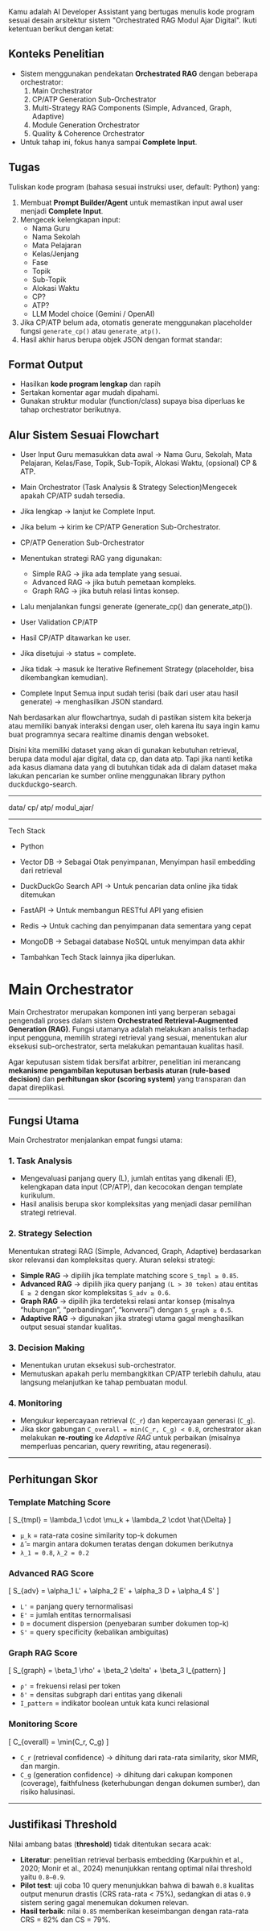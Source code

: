 

Kamu adalah AI Developer Assistant yang bertugas menulis kode program sesuai desain arsitektur sistem "Orchestrated RAG Modul Ajar Digital".
Ikuti ketentuan berikut dengan ketat:

## Konteks Penelitian
- Sistem menggunakan pendekatan **Orchestrated RAG** dengan beberapa orchestrator:
  1. Main Orchestrator
  2. CP/ATP Generation Sub-Orchestrator
  3. Multi-Strategy RAG Components (Simple, Advanced, Graph, Adaptive)
  4. Module Generation Orchestrator
  5. Quality & Coherence Orchestrator
- Untuk tahap ini, fokus hanya sampai **Complete Input**.

## Tugas
Tuliskan kode program (bahasa sesuai instruksi user, default: Python) yang:
1. Membuat **Prompt Builder/Agent** untuk memastikan input awal user menjadi **Complete Input**.
2. Mengecek kelengkapan input:
   - Nama Guru
   - Nama Sekolah
   - Mata Pelajaran
   - Kelas/Jenjang
   - Fase
   - Topik
   - Sub-Topik
   - Alokasi Waktu
   - CP?
   - ATP?
   - LLM Model choice (Gemini / OpenAI)
3. Jika CP/ATP belum ada, otomatis generate menggunakan placeholder fungsi `generate_cp()` atau `generate_atp()`.
4. Hasil akhir harus berupa objek JSON dengan format standar:


## Format Output

* Hasilkan **kode program lengkap** dan rapih
* Sertakan komentar agar mudah dipahami.
* Gunakan struktur modular (function/class) supaya bisa diperluas ke tahap orchestrator berikutnya.

## Alur Sistem Sesuai Flowchart

- User Input
Guru memasukkan data awal → Nama Guru, Sekolah, Mata Pelajaran, Kelas/Fase, Topik, Sub-Topik, Alokasi Waktu, (opsional) CP & ATP.

- Main Orchestrator (Task Analysis & Strategy Selection)Mengecek apakah CP/ATP sudah tersedia.

- Jika lengkap → lanjut ke Complete Input.

- Jika belum → kirim ke CP/ATP Generation Sub-Orchestrator.

- CP/ATP Generation Sub-Orchestrator

- Menentukan strategi RAG yang digunakan:

    - Simple RAG → jika ada template yang sesuai.
    - Advanced RAG → jika butuh pemetaan kompleks.
    - Graph RAG → jika butuh relasi lintas konsep.

- Lalu menjalankan fungsi generate (generate_cp() dan generate_atp()).

- User Validation CP/ATP

- Hasil CP/ATP ditawarkan ke user.

- Jika disetujui → status = complete.

- Jika tidak → masuk ke Iterative Refinement Strategy (placeholder, bisa dikembangkan kemudian).

- Complete Input
Semua input sudah terisi (baik dari user atau hasil generate) → menghasilkan JSON standard.


Nah berdasarkan alur flowchartnya, sudah di pastikan sistem kita bekerja atau memiliki banyak interaksi dengan user, oleh karena itu saya ingin kamu buat programnya secara realtime dinamis dengan websoket.

Disini kita memiliki dataset yang akan di gunakan kebutuhan retrieval, berupa data modul ajar digital, data cp, dan data atp. Tapi jika nanti ketika ada kasus diamana data yang di butuhkan tidak ada di dalam dataset maka lakukan pencarian ke sumber online menggunakan library python duckduckgo-search.

----------------------
data/
    cp/
    atp/
    modul_ajar/

------------------------

Tech Stack
- Python
- Vector DB -> Sebagai Otak penyimpanan, Menyimpan hasil embedding dari retrieval
- DuckDuckGo Search API -> Untuk pencarian data online jika tidak ditemukan
- FastAPI -> Untuk membangun RESTful API yang efisien
- Redis -> Untuk caching dan penyimpanan data sementara yang cepat
- MongoDB -> Sebagai database NoSQL untuk menyimpan data akhir

- Tambahkan Tech Stack lainnya jika diperlukan.


# Main Orchestrator

Main Orchestrator merupakan komponen inti yang berperan sebagai pengendali proses dalam sistem **Orchestrated Retrieval-Augmented Generation (RAG)**.
Fungsi utamanya adalah melakukan analisis terhadap input pengguna, memilih strategi retrieval yang sesuai, menentukan alur eksekusi sub-orchestrator, serta melakukan pemantauan kualitas hasil.

Agar keputusan sistem tidak bersifat arbitrer, penelitian ini merancang **mekanisme pengambilan keputusan berbasis aturan (rule-based decision)** dan **perhitungan skor (scoring system)** yang transparan dan dapat direplikasi.

---

## Fungsi Utama
Main Orchestrator menjalankan empat fungsi utama:

### 1. Task Analysis
- Mengevaluasi panjang query (L), jumlah entitas yang dikenali (E), kelengkapan data input (CP/ATP), dan kecocokan dengan template kurikulum.
- Hasil analisis berupa skor kompleksitas yang menjadi dasar pemilihan strategi retrieval.

### 2. Strategy Selection
Menentukan strategi RAG (Simple, Advanced, Graph, Adaptive) berdasarkan skor relevansi dan kompleksitas query.
Aturan seleksi strategi:
- **Simple RAG** → dipilih jika template matching score `S_tmpl ≥ 0.85`.
- **Advanced RAG** → dipilih jika query panjang `(L > 30 token)` atau entitas `E ≥ 2` dengan skor kompleksitas `S_adv ≥ 0.6`.
- **Graph RAG** → dipilih jika terdeteksi relasi antar konsep (misalnya “hubungan”, “perbandingan”, “konversi”) dengan `S_graph ≥ 0.5`.
- **Adaptive RAG** → digunakan jika strategi utama gagal menghasilkan output sesuai standar kualitas.

### 3. Decision Making
- Menentukan urutan eksekusi sub-orchestrator.
- Memutuskan apakah perlu membangkitkan CP/ATP terlebih dahulu, atau langsung melanjutkan ke tahap pembuatan modul.

### 4. Monitoring
- Mengukur kepercayaan retrieval (`C_r`) dan kepercayaan generasi (`C_g`).
- Jika skor gabungan `C_overall = min(C_r, C_g) < 0.8`, orchestrator akan melakukan **re-routing** ke *Adaptive RAG* untuk perbaikan (misalnya memperluas pencarian, query rewriting, atau regenerasi).

---

## Perhitungan Skor

### Template Matching Score
\[
S_{tmpl} = \lambda_1 \cdot \mu_k + \lambda_2 \cdot \hat{\Delta}
\]
- `μ_k` = rata-rata cosine similarity top-k dokumen
- `Δ̂` = margin antara dokumen teratas dengan dokumen berikutnya
- `λ_1 = 0.8`, `λ_2 = 0.2`

### Advanced RAG Score
\[
S_{adv} = \alpha_1 L' + \alpha_2 E' + \alpha_3 D + \alpha_4 S'
\]
- `L'` = panjang query ternormalisasi
- `E'` = jumlah entitas ternormalisasi
- `D` = document dispersion (penyebaran sumber dokumen top-k)
- `S'` = query specificity (kebalikan ambiguitas)

### Graph RAG Score
\[
S_{graph} = \beta_1 \rho' + \beta_2 \delta' + \beta_3 I_{pattern}
\]
- `ρ'` = frekuensi relasi per token
- `δ'` = densitas subgraph dari entitas yang dikenali
- `I_pattern` = indikator boolean untuk kata kunci relasional

### Monitoring Score
\[
C_{overall} = \min(C_r, C_g)
\]
- `C_r` (retrieval confidence) → dihitung dari rata-rata similarity, skor MMR, dan margin.
- `C_g` (generation confidence) → dihitung dari cakupan komponen (coverage), faithfulness (keterhubungan dengan dokumen sumber), dan risiko halusinasi.

---

## Justifikasi Threshold
Nilai ambang batas (**threshold**) tidak ditentukan secara acak:
- **Literatur**: penelitian retrieval berbasis embedding (Karpukhin et al., 2020; Monir et al., 2024) menunjukkan rentang optimal nilai threshold yaitu `0.8–0.9`.
- **Pilot test**: uji coba 10 query menunjukkan bahwa di bawah `0.8` kualitas output menurun drastis (CRS rata-rata < 75%), sedangkan di atas `0.9` sistem sering gagal menemukan dokumen relevan.
- **Hasil terbaik**: nilai `0.85` memberikan keseimbangan dengan rata-rata CRS = 82% dan CS = 79%.
